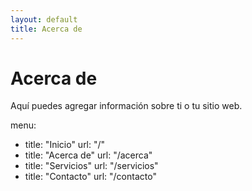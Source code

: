 ```yaml
---
layout: default
title: Acerca de
---
```

<h1>Acerca de</h1>
<p>Aquí puedes agregar información sobre ti o tu sitio web.</p>

menu:
  - title: "Inicio"
    url: "/"
  - title: "Acerca de"
    url: "/acerca"
  - title: "Servicios"
    url: "/servicios"
  - title: "Contacto"
    url: "/contacto"
